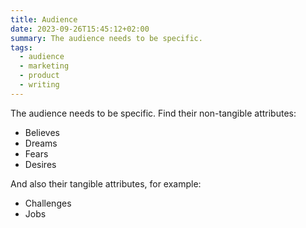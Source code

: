 ```yaml
---
title: Audience
date: 2023-09-26T15:45:12+02:00
summary: The audience needs to be specific.
tags:
  - audience
  - marketing
  - product
  - writing
---
```

The audience needs to be specific. Find their non-tangible attributes:

- Believes
- Dreams
- Fears
- Desires

And also their tangible attributes, for example:

- Challenges
- Jobs